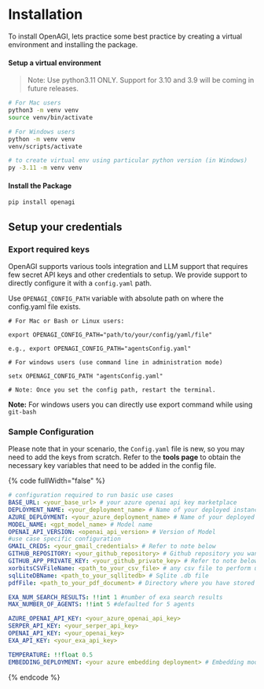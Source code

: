 # Installation

To install OpenAGI, lets practice some best practice by creating a virtual environment and installing the package.

#### Setup a virtual environment

> Note: Use python3.11 ONLY. Support for 3.10 and 3.9 will be coming in future releases.

```bash
# For Mac users
python3 -m venv venv
source venv/bin/activate

# For Windows users
python -m venv venv
venv/scripts/activate

# to create virtual env using particular python version (in Windows)
py -3.11 -m venv venv
```

#### Install the Package

```bash
pip install openagi
```

## Setup your credentials

### Export required keys

OpenAGI supports various tools integration and LLM support that requires few secret API keys and other credentials to setup. We provide support to directly configure it with a `config.yaml` path.

Use `OPENAGI_CONFIG_PATH` variable with absolute path on where the config.yaml file exists.

```
# For Mac or Bash or Linux users:

export OPENAGI_CONFIG_PATH="path/to/your/config/yaml/file" 

e.g., export OPENAGI_CONFIG_PATH="agentsConfig.yaml" 

# For windows users (use command line in administration mode)

setx OPENAGI_CONFIG_PATH "agentsConfig.yaml"

# Note: Once you set the config path, restart the terminal. 
```

**Note:** For windows users you can directly use export command while using `git-bash`

### Sample Configuration

Please note that in your scenario, the `Config.yaml` file is new, so you may need to add the keys from scratch. Refer to the **tools page** to obtain the necessary key variables that need to be added in the config file.

{% code fullWidth="false" %}
```yaml
# configuration required to run basic use cases
BASE_URL: <your_base_url> # your azure openai api key marketplace
DEPLOYMENT_NAME: <your_deployment_name> # Name of your deployed instance
AZURE_DEPLOYMENT: <your_azure_deployment_name> # Name of your deployed azure instance
MODEL_NAME: <gpt_model_name> # Model name
OPENAI_API_VERSION: <openai_api_version> # Version of Model
#use case specific configuration
GMAIL_CREDS: <your_gmail_credentials> # Refer to note below
GITHUB_REPOSITORY: <your_github_repository> # Github repository you want to work with.
GITHUB_APP_PRIVATE_KEY: <your_github_private_key> # Refer to note below
xorbitsCSVFileName: <path_to_your_csv_file> # any csv file to perform using pandas and numpy
sqlLiteDBName: <path_to_your_sqllitedb> # Sqlite .db file
pdfFile: <path_to_your_pdf_document> # Directory where you have stored all your pdfs for Chat.

EXA_NUM_SEARCH_RESULTS: !!int 1 #number of exa search results
MAX_NUMBER_OF_AGENTS: !!int 5 #defaulted for 5 agents

AZURE_OPENAI_API_KEY: <your_azure_openai_api_key>
SERPER_API_KEY: <your_serper_api_key>
OPENAI_API_KEY: <your_openai_key>
EXA_API_KEY: <your_exa_api_key>

TEMPERATURE: !!float 0.5
EMBEDDING_DEPLOYMENT: <your azure embedding deployment> # Embedding models deployment
```
{% endcode %}
